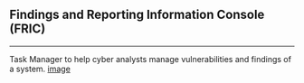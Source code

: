 ## Findings and Reporting Information Console (FRIC)
-----

Task Manager to help cyber analysts manage vulnerabilities and findings of a system.
[image](https://imgur.com/97HwQwW.png)
